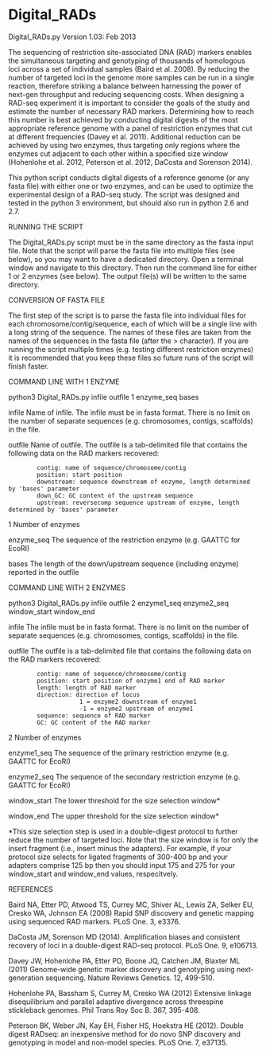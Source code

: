 Digital_RADs
============
Digital_RADs.py Version 1.03: Feb 2013

The sequencing of restriction site-associated DNA (RAD) markers enables the simultaneous targeting
and genotyping of thousands of homologous loci across a set of individual samples (Baird et al.
2008). By reducing the number of targeted loci in the genome more samples can be run in a single
reaction, therefore striking a balance between harnessing the power of next-gen throughput and
reducing sequencing costs. When designing a RAD-seq experiment it is important to consider the goals
of the study and estimate the number of necessary RAD markers.  Determining how to reach this number
is best achieved by conducting digital digests of the most appropriate reference genome with a panel
of restriction enzymes that cut at different frequencies (Davey et al. 2011). Additional reduction
can be achieved by using two enzymes, thus targeting only regions where the enzymes cut adjacent to
each other within a specified size window (Hohenlohe et al. 2012, Peterson et al. 2012, DaCosta and
Sorenson 2014).

This python script conducts digital digests of a reference genome (or any fasta file) with either
one or two enzymes, and can be used to optimize the experimental design of a RAD-seq study. The
script was designed and tested in the python 3 environment, but should also run in python 2.6 and
2.7.


RUNNING THE SCRIPT


The Digital_RADs.py script must be in the same directory as the fasta input file. Note that the
script will parse the fasta file into multiple files (see below), so you may want to have a
dedicated directory. Open a terminal window and navigate to this directory. Then run the command
line for either 1 or 2 enzymes (see below). The output file(s) will be written to the same
directory.


CONVERSION OF FASTA FILE


The first step of the script is to parse the fasta file into individual files for each
chromosome/contig/sequence, each of which will be a single line with a long string of the sequence.
The names of these files are taken from the names of the sequences in the fasta file (after the >
character). If you are running the script multiple times (e.g. testing different restriction
enzymes) it is recommended that you keep these files so future runs of the script will finish
faster.


COMMAND LINE WITH 1 ENZYME


python3 Digital_RADs.py infile outfile 1 enzyme_seq bases

infile		Name of infile. The infile must be in fasta format. There is no limit on the number of
			separate sequences (e.g. chromosomes, contigs, scaffolds) in the file.

outfile		Name of outfile. The outfile is a tab-delimited file that contains the following data
			on the RAD markers recovered:

			contig: name of sequence/chromosome/contig
			position: start position
			downstream: sequence downstream of enzyme, length determined by 'bases' parameter
			down_GC: GC content of the upstream sequence
			upstream: reversecomp sequence upstream of enzyme, length determined by 'bases' parameter

1			Number of enzymes

enzyme_seq	The sequence of the restriction enzyme (e.g. GAATTC for EcoRI)

bases		The length of the down/upstream sequence (including enzyme) reported in the outfile


COMMAND LINE WITH 2 ENZYMES


python3 Digital_RADs.py infile outfile 2 enzyme1_seq enzyme2_seq window_start window_end

infile		The infile must be in fasta format. There is no limit on the number of separate
			sequences (e.g. chromosomes, contigs, scaffolds) in the file.

outfile		The outfile is a tab-delimited file that contains the following data on the RAD
			markers recovered:

			contig: name of sequence/chromosome/contig
			position: start position of enzyme1 end of RAD marker
			length: length of RAD marker
			direction: direction of locus
						1 = enzyme2 downstream of enzyme1
						-1 = enzyme2 upstream of enzyme1
			sequence: sequence of RAD marker
			GC: GC content of the RAD marker

2			Number of enzymes

enzyme1_seq	The sequence of the primary restriction enzyme (e.g. GAATTC for EcoRI)

enzyme2_seq	The sequence of the secondary restriction enzyme (e.g. GAATTC for EcoRI)

window_start	The lower threshold for the size selection window*

window_end		The upper threshold for the size selection window*

*This size selection step is used in a double-digest protocol to further reduce the number of
targeted loci.  Note that the size window is for only the insert fragment (i.e., insert minus the
adapters). For example, if your protocol size selects for ligated fragments of 300-400 bp and your
adapters comprise 125 bp then you should input 175 and 275 for your window_start and window_end
values, respecitvely.


REFERENCES

Baird NA, Etter PD, Atwood TS, Currey MC, Shiver AL, Lewis ZA, Selker EU, Cresko WA, Johnson EA
(2008) Rapid SNP discovery and genetic mapping using sequenced RAD markers. PLoS One. 3, e3376.

DaCosta JM, Sorenson MD (2014). Amplification biases and consistent recovery of loci in a
double-digest RAD-seq protocol. PLoS One. 9, e106713.

Davey JW, Hohenlohe PA, Etter PD, Boone JQ, Catchen JM, Blaxter ML (2011) Genome-wide genetic marker
discovery and genotyping using next-generation sequencing. Nature Reviews Genetics. 12, 499-510.

Hohenlohe PA, Bassham S, Currey M, Cresko WA (2012) Extensive linkage disequilibrium and parallel
adaptive divergence across threespine stickleback genomes. Phil Trans Roy Soc B. 367, 395-408.

Peterson BK, Weber JN, Kay EH, Fisher HS, Hoekstra HE (2012). Double digest RADseq: an inexpensive
method for do novo SNP discovery and genotyping in model and non-model species. PLoS One. 7, e37135.

